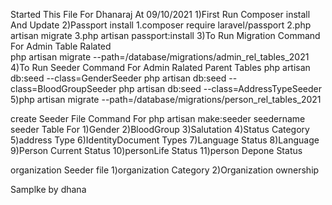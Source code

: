 Started This File For Dhanaraj At 09/10/2021
1)First Run Composer install And Update
2)Passport install
    1.composer require laravel/passport
    2.php artisan migrate
    3.php artisan passport:install
    3)To Run Migration Command For Admin Table Ralated   
        php artisan migrate --path=/database/migrations/admin_rel_tables_2021
    4)To Run Seeder Command For Admin Ralated Parent Tables 
        php artisan db:seed --class=GenderSeeder
        php artisan db:seed --class=BloodGroupSeeder
        php artisan db:seed --class=AddressTypeSeeder
    5)php artisan migrate --path=/database/migrations/person_rel_tables_2021


create Seeder File Command For
    php artisan make:seeder seedername
seeder Table For
1)Gender
2)BloodGroup
3)Salutation
4)Status Category
5)address Type
6)IdentityDocument Types
7)Language Status
8)Language
9)Person Current Status
10)personLife Status
11)person Depone Status

organization Seeder file
1)organization Category 
2)Organization  ownership


Samplke by dhana
